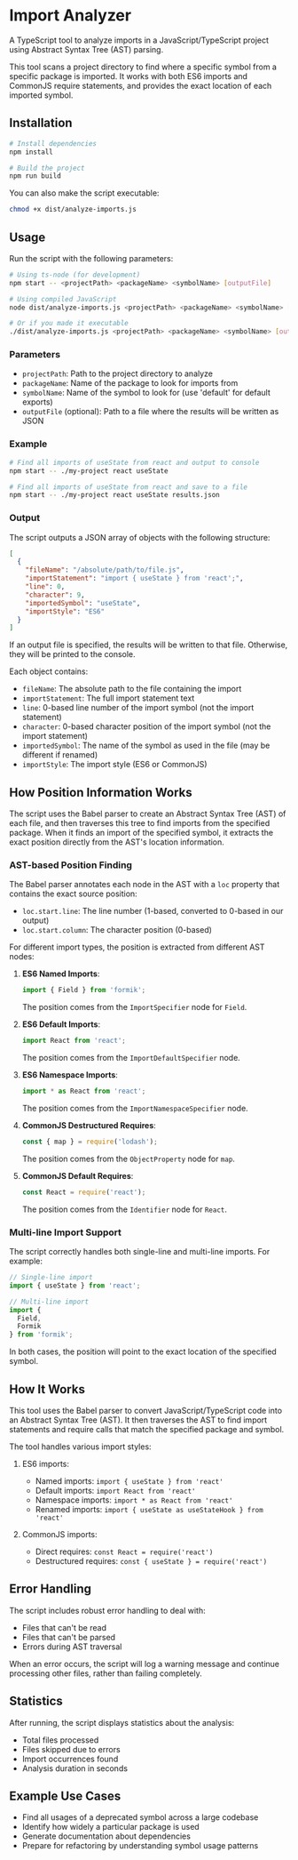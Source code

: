 # Import Analyzer

A TypeScript tool to analyze imports in a JavaScript/TypeScript project using Abstract Syntax Tree (AST) parsing.

This tool scans a project directory to find where a specific symbol from a specific package is imported. It works with both ES6 imports and CommonJS require statements, and provides the exact location of each imported symbol.

## Installation

```sh
# Install dependencies
npm install

# Build the project
npm run build
```

You can also make the script executable:

```sh
chmod +x dist/analyze-imports.js
```

## Usage

Run the script with the following parameters:

```sh
# Using ts-node (for development)
npm start -- <projectPath> <packageName> <symbolName> [outputFile]

# Using compiled JavaScript
node dist/analyze-imports.js <projectPath> <packageName> <symbolName> [outputFile]

# Or if you made it executable
./dist/analyze-imports.js <projectPath> <packageName> <symbolName> [outputFile]
```

### Parameters

- `projectPath`: Path to the project directory to analyze
- `packageName`: Name of the package to look for imports from
- `symbolName`: Name of the symbol to look for (use 'default' for default exports)
- `outputFile` (optional): Path to a file where the results will be written as JSON

### Example

```sh
# Find all imports of useState from react and output to console
npm start -- ./my-project react useState

# Find all imports of useState from react and save to a file
npm start -- ./my-project react useState results.json
```

### Output

The script outputs a JSON array of objects with the following structure:

```json
[
  {
    "fileName": "/absolute/path/to/file.js",
    "importStatement": "import { useState } from 'react';",
    "line": 0,
    "character": 9,
    "importedSymbol": "useState",
    "importStyle": "ES6"
  }
]
```

If an output file is specified, the results will be written to that file. Otherwise, they will be printed to the console.

Each object contains:

- `fileName`: The absolute path to the file containing the import
- `importStatement`: The full import statement text
- `line`: 0-based line number of the import symbol (not the import statement)
- `character`: 0-based character position of the import symbol (not the import statement)
- `importedSymbol`: The name of the symbol as used in the file (may be different if renamed)
- `importStyle`: The import style (ES6 or CommonJS)

## How Position Information Works

The script uses the Babel parser to create an Abstract Syntax Tree (AST) of each file, and then traverses this tree to find imports from the specified package. When it finds an import of the specified symbol, it extracts the exact position directly from the AST's location information.

### AST-based Position Finding

The Babel parser annotates each node in the AST with a `loc` property that contains the exact source position:
- `loc.start.line`: The line number (1-based, converted to 0-based in our output)
- `loc.start.column`: The character position (0-based)

For different import types, the position is extracted from different AST nodes:

1. **ES6 Named Imports**:
   ```javascript
   import { Field } from 'formik';
   ```
   The position comes from the `ImportSpecifier` node for `Field`.

2. **ES6 Default Imports**:
   ```javascript
   import React from 'react';
   ```
   The position comes from the `ImportDefaultSpecifier` node.

3. **ES6 Namespace Imports**:
   ```javascript
   import * as React from 'react';
   ```
   The position comes from the `ImportNamespaceSpecifier` node.

4. **CommonJS Destructured Requires**:
   ```javascript
   const { map } = require('lodash');
   ```
   The position comes from the `ObjectProperty` node for `map`.

5. **CommonJS Default Requires**:
   ```javascript
   const React = require('react');
   ```
   The position comes from the `Identifier` node for `React`.

### Multi-line Import Support

The script correctly handles both single-line and multi-line imports. For example:

```javascript
// Single-line import
import { useState } from 'react';

// Multi-line import
import {
  Field,
  Formik
} from 'formik';
```

In both cases, the position will point to the exact location of the specified symbol.

## How It Works

This tool uses the Babel parser to convert JavaScript/TypeScript code into an Abstract Syntax Tree (AST). It then traverses the AST to find import statements and require calls that match the specified package and symbol.

The tool handles various import styles:

1. ES6 imports:
   - Named imports: `import { useState } from 'react'`
   - Default imports: `import React from 'react'`
   - Namespace imports: `import * as React from 'react'`
   - Renamed imports: `import { useState as useStateHook } from 'react'`

2. CommonJS imports:
   - Direct requires: `const React = require('react')`
   - Destructured requires: `const { useState } = require('react')`

## Error Handling

The script includes robust error handling to deal with:
- Files that can't be read
- Files that can't be parsed
- Errors during AST traversal

When an error occurs, the script will log a warning message and continue processing other files, rather than failing completely.

## Statistics

After running, the script displays statistics about the analysis:
- Total files processed
- Files skipped due to errors
- Import occurrences found
- Analysis duration in seconds

## Example Use Cases

- Find all usages of a deprecated symbol across a large codebase
- Identify how widely a particular package is used
- Generate documentation about dependencies
- Prepare for refactoring by understanding symbol usage patterns 